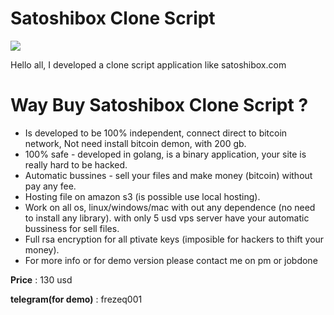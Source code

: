 # Satoshibox Clone Script
![](https://i.ibb.co/MNys4MN/ccc.png)

Hello all, I developed a clone script application like satoshibox.com

# Way Buy Satoshibox Clone Script ?

- Is developed to be 100% independent, connect direct to bitcoin network, Not need install bitcoin demon, with 200 gb.
- 100% safe - developed in golang, is a binary application, your site is really hard to be hacked.
- Automatic bussines - sell your files and make money (bitcoin) without pay any fee.
- Hosting file on amazon s3 (is possible use local hosting).
- Work on all os, linux/windows/mac with out any dependence (no need to install any library). with only 5 usd vps server have your automatic bussiness for sell files.
- Full rsa encryption for all ptivate keys (imposible for hackers to thift your money).
- For more info or for demo version please contact me on pm or jobdone



**Price** : 130 usd

**telegram(for demo)** : frezeq001

